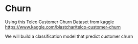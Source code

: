# Churn
Using this Telco Customer Churn Dataset from kaggle
https://www.kaggle.com/blastchar/telco-customer-churn

We will build a classification model that predict customer churn 

